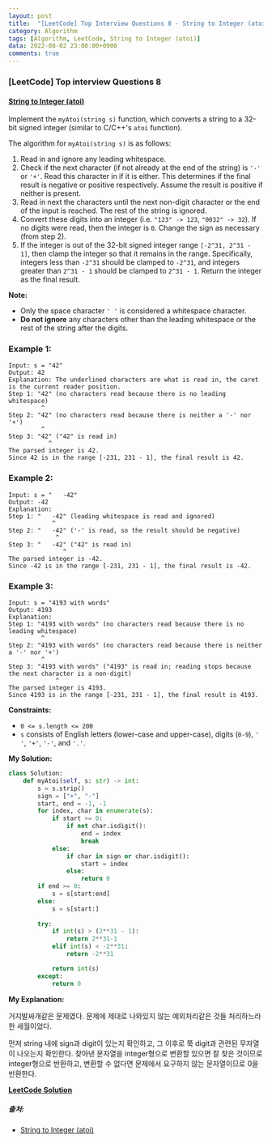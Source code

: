 ```yaml
---
layout: post
title:  "[LeetCode] Top Interview Questions 8 - String to Integer (atoi)"
category: Algorithm
tags: [Algorithm, LeetCode, String to Integer (atoi)]
data: 2022-08-02 23:00:00+0900
comments: true  
---
```


### [LeetCode] Top interview Questions 8
#### [String to Integer (atoi)](https://leetcode.com/problems/string-to-integer-atoi/)


Implement the `myAtoi(string s)` function, which converts a string to a 32-bit signed integer (similar to C/C++'s `atoi` function).

The algorithm for `myAtoi(string s)` is as follows:

1. Read in and ignore any leading whitespace.
2. Check if the next character (if not already at the end of the string) is `'-'` or `'+'`. Read this character in if it is either. This determines if the final result is negative or positive respectively. Assume the result is positive if neither is present.
3. Read in next the characters until the next non-digit character or the end of the input is reached. The rest of the string is ignored.
4. Convert these digits into an integer (i.e. `"123" -> 123`, `"0032" -> 32`). If no digits were read, then the integer is `0`. Change the sign as necessary (from step 2).
5. If the integer is out of the 32-bit signed integer range `[-2^31, 2^31 - 1]`, then clamp the integer so that it remains in the range. Specifically, integers less than `-2^31` should be clamped to `-2^31`, and integers greater than `2^31 - 1` should be clamped to `2^31 - 1`.
Return the integer as the final result.

**Note:**
- Only the space character `' '` is considered a whitespace character.
- **Do not ignore** any characters other than the leading whitespace or the rest of the string after the digits.

### **Example 1:**
```
Input: s = "42"
Output: 42
Explanation: The underlined characters are what is read in, the caret is the current reader position.
Step 1: "42" (no characters read because there is no leading whitespace)
         ^
Step 2: "42" (no characters read because there is neither a '-' nor '+')
         ^
Step 3: "42" ("42" is read in)
           ^
The parsed integer is 42.
Since 42 is in the range [-231, 231 - 1], the final result is 42.
```

### **Example 2:**
```
Input: s = "   -42"
Output: -42
Explanation:
Step 1: "   -42" (leading whitespace is read and ignored)
            ^
Step 2: "   -42" ('-' is read, so the result should be negative)
             ^
Step 3: "   -42" ("42" is read in)
               ^
The parsed integer is -42.
Since -42 is in the range [-231, 231 - 1], the final result is -42.
```

### **Example 3:**
```
Input: s = "4193 with words"
Output: 4193
Explanation:
Step 1: "4193 with words" (no characters read because there is no leading whitespace)
         ^
Step 2: "4193 with words" (no characters read because there is neither a '-' nor '+')
         ^
Step 3: "4193 with words" ("4193" is read in; reading stops because the next character is a non-digit)
             ^
The parsed integer is 4193.
Since 4193 is in the range [-231, 231 - 1], the final result is 4193.
```

**Constraints:**

- `0 <= s.length <= 200`
- `s` consists of English letters (lower-case and upper-case), digits (`0-9`), `' '`, `'+'`, `'-'`, and `'.'`.

**My Solution:**
``` python
class Solution:
    def myAtoi(self, s: str) -> int:
        s = s.strip()
        sign = ["+", "-"]
        start, end = -1, -1
        for index, char in enumerate(s):
            if start >= 0:
                if not char.isdigit():
                    end = index
                    break
            else:
                if char in sign or char.isdigit():
                    start = index
                else:
                    return 0
        if end >= 0:
            s = s[start:end]
        else:
            s = s[start:]
        
        try:
            if int(s) > (2**31 - 1):
                return 2**31-1
            elif int(s) < -2**31:
                return -2**31

            return int(s)
        except:
            return 0          
```

**My Explanation:**

거지발싸개같은 문제였다. 문제에 제대로 나와있지 않는 예외처리같은 것들 처리하느라 한 세월이었다.

먼저 string 내에 sign과 digit이 있는지 확인하고, 그 이후로 쭉 digit과 관련된 무자열이 나오는지 확인한다. 찾아낸 문자열을 integer형으로 변환할 있으면 잘 찾은 것이므로 integer형으로 반환하고, 변환할 수 없다면 문제에서 요구하지 않는 문자열이므로 0을 반환한다.

[**LeetCode Solution**](https://leetcode.com/problems/string-to-integer-atoi/solution/)

##### 출처:
- [String to Integer (atoi)](https://leetcode.com/problems/string-to-integer-atoi/)

